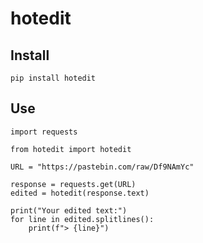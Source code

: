 # hotedit

## Install

```
pip install hotedit
```

## Use

```
import requests

from hotedit import hotedit

URL = "https://pastebin.com/raw/Df9NAmYc"

response = requests.get(URL)
edited = hotedit(response.text)

print("Your edited text:")
for line in edited.splitlines():
    print(f"> {line}")
```
